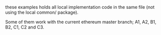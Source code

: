 these examples holds all local implementation code in the same file (not using the local common/ package).

Some of them work with the current ethereum master branch; A1, A2, B1, B2, C1, C2 and C3. 
